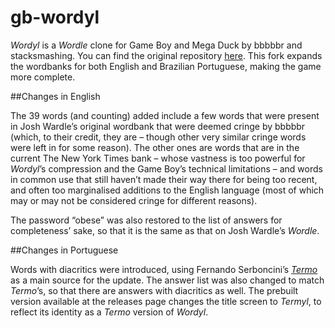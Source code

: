# gb-wordyl

_Wordyl_ is a _Wordle_ clone for Game Boy and Mega Duck by bbbbbr and stacksmashing. You can find the original repository [here](https://github.com/bbbbbr/gb-wordle). This fork expands the wordbanks for both English and Brazilian Portuguese, making the game more complete.

##Changes in English

The 39 words (and counting) added include a few words that were present in Josh Wardle’s original wordbank that were deemed cringe by bbbbbr (which, to their credit, they are – though other very similar cringe words were left in for some reason). The other ones are words that are in the current The New York Times bank – whose vastness is too powerful for _Wordyl_’s compression and the Game Boy’s technical limitations – and words in common use that still haven’t made their way there for being too recent, and often too marginalised additions to the English language (most of which may or may not be considered cringe for different reasons).

The password “obese” was also restored to the list of answers for completeness’ sake, so that it is the same as that on Josh Wardle’s _Wordle_.

##Changes in Portuguese

Words with diacritics were introduced, using Fernando Serboncini’s [_Termo_](https://term.ooo/) as a main source for the update. The answer list was also changed to match _Termo_’s, so that there are answers with diacritics as well. The prebuilt version available at the releases page changes the title screen to _Termyl_, to reflect its identity as a _Termo_ version of _Wordyl_.